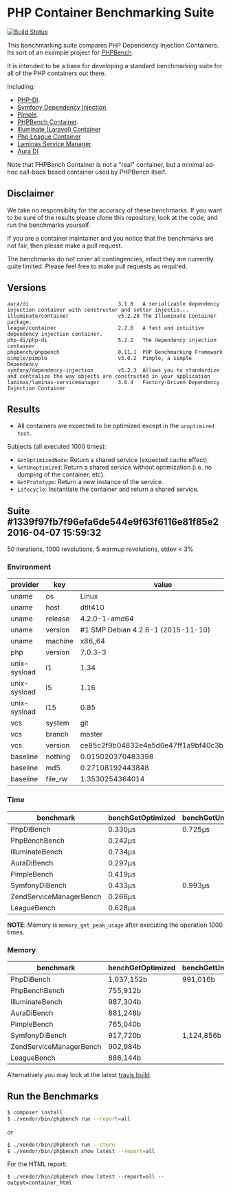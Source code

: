 PHP Container Benchmarking Suite
================================

[![Build Status](https://travis-ci.org/phpbench/benchmarks-containers.svg)](https://travis-ci.org/phpbench/benchmarks-containers)

This benchmarking suite compares PHP Dependency Injection Containers. Its sort
of an example project for [PHPBench](https://github.com/phpbench/phpbench).

It is intended to be a base for developing a standard benchmarking suite for
all of the PHP containers out there.

Including:

- [PHP-DI](https://github.com/PHP-DI/PHP-DI).
- [Symfony Dependency Injection](https://github.com/symfony/DependencyInjection).
- [Pimple](https://github.com/silexphp/Pimple).
- [PHPBench Container](https://github.com/phpbench/phpbench).
- [Illuminate (Laravel) Container](https://github.com/illuminate/container)
- [Php League Container](http://container.thephpleague.com/)
- [Laminas Service Manager](https://github.com/laminas/laminas-servicemanager)
- [Aura DI](https://github.com/auraphp/aura.di)

Note that PHPBench Container is not a "real" container, but a minimal
ad-hoc call-back based container used by PHPBench itself.

Disclaimer
----------

We take no responsiblity for the accuracy of these benchmarks. If you want to
be sure of the results please clone this repository, look at the code, and run
the benchmarks yourself.

If you are a container maintainer and you notice that the benchmarks are not
fair, then please make a pull request.

The benchmarks do not cover all contingencies, infact they are currently quite
limited. Please feel free to make pull requests as required.

Versions
--------

```
aura/di                             3.1.0   A serializable dependency
injection container with constructor and setter injectio...
illuminate/container                v5.2.28 The Illuminate Container package.
league/container                    2.2.0   A fast and intuitive dependency injection container.
php-di/php-di                       5.2.2   The dependency injection container
phpbench/phpbench                   0.11.1  PHP Benchmarking Framework
pimple/pimple                       v3.0.2  Pimple, a simple Dependency
symfony/dependency-injection        v5.2.3  Allows you to standardize and centralize the way objects are constructed in your application
laminas/laminas-servicemanager      3.6.4   Factory-Driven Dependency Injection Container
```

Results
-------

- All containers are expected to be optimized except in the `unoptimized
  test`.

Subjects (all executed 1000 times):

- `GetOptimizedNode`: Return a shared service (expected cache effect).
- `GetUnoptimized`: Return a shared service without optimization (i.e. no
  dumping of the container, etc).
- `GetPrototype`: Return a new instance of the service.
- `Lifecycle`: Instantiate the container and return a shared service.

## Suite #1339f97fb7f96efa6de544e9f63f6116e81f85e2 2016-04-07 15:59:32

50 iterations, 1000 revolutions, 5 warmup revolutions, stdev < 3%

### Environment

provider | key | value
 --- | --- | --- 
uname | os | Linux
uname | host | dtlt410
uname | release | 4.2.0-1-amd64
uname | version | #1 SMP Debian 4.2.6-1 (2015-11-10)
uname | machine | x86_64
php | version | 7.0.3-3
unix-sysload | l1 | 1.34
unix-sysload | l5 | 1.16
unix-sysload | l15 | 0.85
vcs | system | git
vcs | branch | master
vcs | version | ce85c2f9b04832e4a5d0e47ff1a9bf40c3b72090
baseline | nothing | 0.015020370483398
baseline | md5 | 0.27108192443848
baseline | file_rw | 1.3530254364014

### Time

benchmark | benchGetOptimized | benchGetUnoptimized | benchGetPrototype | benchLifecycle
 --- | --- | --- | --- | --- 
PhpDiBench | 0.330μs | 0.725μs | 5.726μs | 23.315μs
PhpBenchBench | 0.242μs |  |  | 1.443μs
IlluminateBench | 0.734μs |  | 3.206μs | 8.128μs
AuraDiBench | 0.297μs |  | 1.772μs | 8.933μs
PimpleBench | 0.419μs |  | 1.461μs | 3.728μs
SymfonyDiBench | 0.433μs | 0.993μs | 0.873μs | 3.783μs
ZendServiceManagerBench | 0.266μs |  | 1.169μs | 3.439μs
LeagueBench | 0.628μs |  | 1.883μs | 7.628μs

**NOTE**: Memory is `memory_get_peak_usage` after executing the operation 1000 times.

### Memory

benchmark | benchGetOptimized | benchGetUnoptimized | benchGetPrototype | benchLifecycle
 --- | --- | --- | --- | ---
PhpDiBench | 1,037,152b | 991,016b | 1,037,152b | 5,881,272b
PhpBenchBench | 755,912b |  |  | 755,224b
IlluminateBench | 987,304b |  | 987,312b | 986,624b
AuraDiBench | 881,248b |  | 881,248b | 880,560b
PimpleBench | 765,040b |  | 765,040b | 764,352b
SymfonyDiBench | 917,720b | 1,124,856b | 917,720b | 917,032b
ZendServiceManagerBench | 902,984b |  | 902,984b | 2,992,944b
LeagueBench | 886,144b |  | 886,144b | 2,716,696b

Alternatively you may look at the latest [travis
build](https://travis-ci.org/phpbench/benchmarks-containers).

Run the Benchmarks
------------------

````bash
$ composer install
$ ./vendor/bin/phpbench run --report=all
````

or

```bash
$ ./vendor/bin/phpbench run --store
$ ./vendor/bin/phpbench show latest --report=all
```

For the HTML report:

```
$ ./vendor/bin/phpbench show latest --report=all --output=container_html
```
